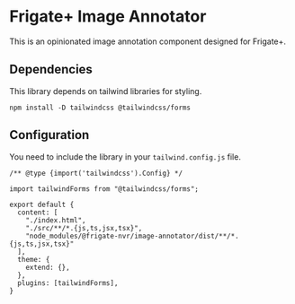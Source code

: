 # Frigate+ Image Annotator

This is an opinionated image annotation component designed for Frigate+.

## Dependencies

This library depends on tailwind libraries for styling.

```
npm install -D tailwindcss @tailwindcss/forms
```

## Configuration

You need to include the library in your `tailwind.config.js` file.

```
/** @type {import('tailwindcss').Config} */

import tailwindForms from "@tailwindcss/forms";

export default {
  content: [
    "./index.html",
    "./src/**/*.{js,ts,jsx,tsx}",
    "node_modules/@frigate-nvr/image-annotator/dist/**/*.{js,ts,jsx,tsx}"
  ],
  theme: {
    extend: {},
  },
  plugins: [tailwindForms],
}
```